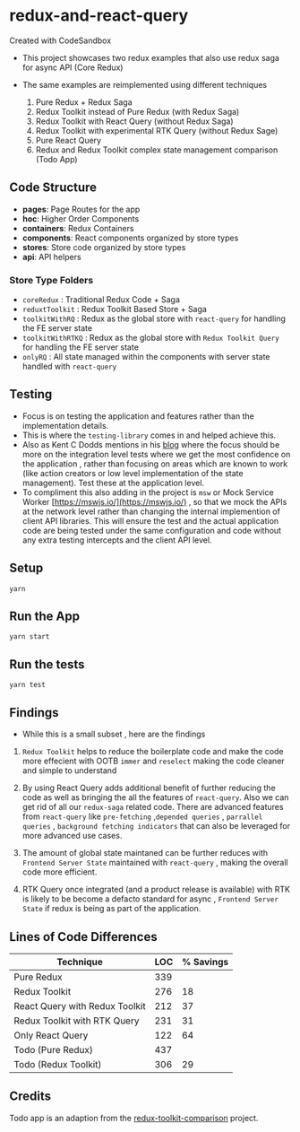 # redux-and-react-query

Created with CodeSandbox

- This project showcases two redux examples that also use redux saga for async API (Core Redux)

- The same examples are reimplemented using different techniques
  1. Pure Redux + Redux Saga
  2. Redux Toolkit instead of Pure Redux (with Redux Saga)
  3. Redux Toolkit with React Query (without Redux Saga)
  4. Redux Toolkit with experimental RTK Query (without Redux Sage)
  5. Pure React Query
  6. Redux and Redux Toolkit complex state management comparison (Todo App)
  

## Code Structure
  - **pages**: Page Routes for the app
  - **hoc**: Higher Order Components
  - **containers**: Redux Containers
  - **components**: React components organized by store types
  - **stores**: Store code organized by store types
  - **api**: API helpers

### Store Type Folders

  - `coreRedux` : Traditional Redux Code + Saga
  - `reduxtToolkit` : Redux Toolkit Based Store + Saga
  - `toolkitWithRQ` : Redux as the global store with `react-query` for handling the FE server state
  - `toolkitWithRTKQ` : Redux as the global store with `Redux Toolkit Query` for handling the FE server state
  - `onlyRQ` : All state managed within the components with server state handled with `react-query`

## Testing

  - Focus is on testing the application and features rather than the implementation details.
  - This is where the `testing-library` comes in and helped achieve this.
  - Also as Kent C Dodds mentions in his [blog](https://kentcdodds.com/blog/write-tests) where the focus should be more on the integration level tests where we get the most confidence on the application , rather than focusing on areas which are known to work (like action creators or low level implementation of the state management). Test these at the application level.
  - To compliment this also adding in the project is `msw` or Mock Service Worker [https://mswjs.io/](https://mswjs.io/) , so that we mock the APIs at the network level rather than changing the internal implemention of client API libraries. This will ensure the test and the actual application code are being tested under the same configuration and code without any extra testing intercepts and the client API level.
  

## Setup

```
yarn
```

## Run the App

```
yarn start
```

## Run the tests

```
yarn test
```

## Findings

- While this is a small subset , here are the findings

1. `Redux Toolkit` helps to reduce the boilerplate code and make the code more effecient with OOTB `immer` and `reselect` making the code cleaner and simple to understand

2. By using React Query adds additional benefit of further reducing the code as well as bringing the all the features of `react-query`. Also we can get rid of all our `redux-saga` related code. There are advanced features from `react-query` like `pre-fetching` ,`depended queries` , `parrallel queries` , `background fetching indicators` that can also be leveraged for more advanced use cases.

3. The amount of global state maintaned can be further reduces with `Frontend Server State` maintained with `react-query` , making the overall code more efficient.

4. RTK Query once integrated (and a product release is available) with RTK is likely to be become a defacto standard for async , `Frontend Server State` if redux is being as part of the application.

## Lines of Code Differences

| Technique | LOC | % Savings |
|-----------|-----|-----------|
|Pure Redux| 339 | |
|Redux Toolkit| 276| 18|
|React Query with Redux Toolkit| 212 | 37|
|Redux Toolkit with RTK Query| 231 | 31|
|Only React Query| 122| 64|
|Todo (Pure Redux)| 437 | |
|Todo (Redux Toolkit)| 306 | 29|


## Credits

Todo app is an adaption from the [redux-toolkit-comparison](https://github.com/angle943/redux-toolkit-comparison) project.